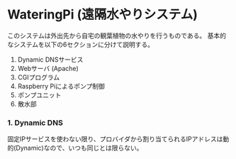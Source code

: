 # WateringPi (遠隔水やりシステム)

このシステムは外出先から自宅の観葉植物の水やりを行うものである。
基本的なシステムを以下の6セクションに分けて説明する。
1. Dynamic DNSサービス
2. Webサーバ (Apache)
3. CGIプログラム
4. Raspberry Piによるポンプ制御
5. ポンプユニット
6. 散水部

### 1. Dynamic DNS
固定IPサービスを使わない限り、プロバイダから割り当てられるIPアドレスは動的(Dynamic)なので、いつも同じとは限らない。
